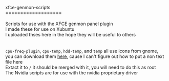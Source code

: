 xfce-genmon-scripts<br>
===================<br>
<br>
Scripts for use with the XFCE genmon panel plugin<br>
I made these for use on Xubuntu<br>
I uploaded thses here in the hope they will be useful to others<br>
<br>
<br>
<code>cpu-freq-plugin</code>, <code>cpu-temp</code>, <code>hdd-temp</code>, and <code>temp</code> all use icons from gnome, you can download them <a href="http://www.mediafire.com/download/ef6ghr6xxg656vc/icons.tar.gz">here</a>, cause I can't figure out how to put a non text file here<br>
Extact it to <code>/</code> it should be merged with it, you will need to do this as root<br>
The Nvidia scripts are for use with the nvidia proprietary driver
